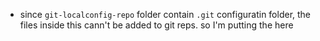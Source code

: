 * since `git-localconfig-repo` folder contain `.git` configuratin folder, the files inside this 
cann't be added to git reps. so I'm putting the here